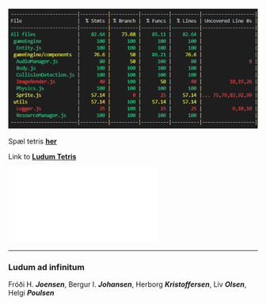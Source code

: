 ![Ludum logo](extra/code_coverage.png)

Spæl tetris [**her**](https://bergurijohansen.github.io/ludumtetris/)

Link to [**Ludum Tetris**](https://bergurijohansen.github.io/ludumtetris/)

![Ludum logo](extra/Niðurstøða.pdf)


---

### Ludum **ad infinitum**

Fróði H. **_Joensen_**, Bergur I. **_Johansen_**, Herborg **_Kristoffersen_**, Lív **_Olsen_**, Helgi **_Poulsen_**
